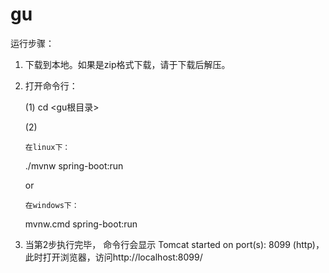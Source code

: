 # gu

运行步骤：
1. 下载到本地。如果是zip格式下载，请于下载后解压。
2. 打开命令行：
   
   (1) cd <gu根目录>
   
   (2)
   
       在linux下：
       
   ./mvnw spring-boot:run
   
   or
   
       在windows下：
   
   mvnw.cmd spring-boot:run 
3. 当第2步执行完毕， 命令行会显示  Tomcat started on port(s): 8099 (http)， 此时打开浏览器，访问http://localhost:8099/  
